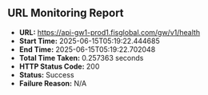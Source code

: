 ## URL Monitoring Report

- **URL:** https://api-gw1-prod1.fisglobal.com/gw/v1/health
- **Start Time:** 2025-06-15T05:19:22.444685
- **End Time:** 2025-06-15T05:19:22.702048
- **Total Time Taken:** 0.257363 seconds
- **HTTP Status Code:** 200
- **Status:** Success
- **Failure Reason:** N/A
